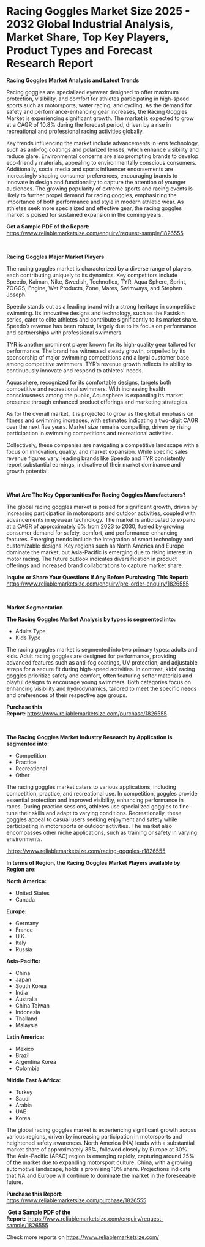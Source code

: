 <p><h1>Racing Goggles Market Size 2025 - 2032 Global Industrial Analysis, Market Share, Top Key Players, Product Types and Forecast Research Report</h1></p><p><strong>Racing Goggles Market Analysis and Latest Trends</strong></p>
<p><p>Racing goggles are specialized eyewear designed to offer maximum protection, visibility, and comfort for athletes participating in high-speed sports such as motorsports, water racing, and cycling. As the demand for safety and performance-enhancing gear increases, the Racing Goggles Market is experiencing significant growth. The market is expected to grow at a CAGR of 10.8% during the forecast period, driven by a rise in recreational and professional racing activities globally.</p><p>Key trends influencing the market include advancements in lens technology, such as anti-fog coatings and polarized lenses, which enhance visibility and reduce glare. Environmental concerns are also prompting brands to develop eco-friendly materials, appealing to environmentally conscious consumers. Additionally, social media and sports influencer endorsements are increasingly shaping consumer preferences, encouraging brands to innovate in design and functionality to capture the attention of younger audiences. The growing popularity of extreme sports and racing events is likely to further propel demand for racing goggles, emphasizing the importance of both performance and style in modern athletic wear. As athletes seek more specialized and effective gear, the racing goggles market is poised for sustained expansion in the coming years.</p></p>
<p><strong>Get a Sample PDF of the Report:&nbsp;</strong> <a href="https://www.reliablemarketsize.com/enquiry/request-sample/1826555?utm_campaign=2800&utm_medium=2&utm_source=Github&utm_content=ia&utm_term=04042025&utm_id=racing-goggles">https://www.reliablemarketsize.com/enquiry/request-sample/1826555</a></p>
<p>&nbsp;</p>
<p><strong>Racing Goggles Major Market Players</strong></p>
<p><p>The racing goggles market is characterized by a diverse range of players, each contributing uniquely to its dynamics. Key competitors include Speedo, Kaiman, Nike, Swedish, Technoflex, TYR, Aqua Sphere, Sprint, ZOGGS, Engine, Wet Products, Zone, Mares, Swimways, and Stephen Joseph. </p><p>Speedo stands out as a leading brand with a strong heritage in competitive swimming. Its innovative designs and technology, such as the Fastskin series, cater to elite athletes and contribute significantly to its market share. Speedo’s revenue has been robust, largely due to its focus on performance and partnerships with professional swimmers.</p><p>TYR is another prominent player known for its high-quality gear tailored for performance. The brand has witnessed steady growth, propelled by its sponsorship of major swimming competitions and a loyal customer base among competitive swimmers. TYR’s revenue growth reflects its ability to continuously innovate and respond to athletes' needs.</p><p>Aquasphere, recognized for its comfortable designs, targets both competitive and recreational swimmers. With increasing health consciousness among the public, Aquasphere is expanding its market presence through enhanced product offerings and marketing strategies.</p><p>As for the overall market, it is projected to grow as the global emphasis on fitness and swimming increases, with estimates indicating a two-digit CAGR over the next five years. Market size remains compelling, driven by rising participation in swimming competitions and recreational activities.</p><p>Collectively, these companies are navigating a competitive landscape with a focus on innovation, quality, and market expansion. While specific sales revenue figures vary, leading brands like Speedo and TYR consistently report substantial earnings, indicative of their market dominance and growth potential.</p></p>
<p>&nbsp;</p>
<p><strong>What Are The Key Opportunities For Racing Goggles Manufacturers?</strong></p>
<p><p>The global racing goggles market is poised for significant growth, driven by increasing participation in motorsports and outdoor activities, coupled with advancements in eyewear technology. The market is anticipated to expand at a CAGR of approximately 6% from 2023 to 2030, fueled by growing consumer demand for safety, comfort, and performance-enhancing features. Emerging trends include the integration of smart technology and customizable designs. Key regions such as North America and Europe dominate the market, but Asia-Pacific is emerging due to rising interest in motor racing. The future outlook indicates diversification in product offerings and increased brand collaborations to capture market share.</p></p>
<p><strong>Inquire or Share Your Questions If Any Before Purchasing This Report:</strong> <a href="https://www.reliablemarketsize.com/enquiry/pre-order-enquiry/1826555?utm_campaign=2800&utm_medium=2&utm_source=Github&utm_content=ia&utm_term=04042025&utm_id=racing-goggles">https://www.reliablemarketsize.com/enquiry/pre-order-enquiry/1826555</a></p>
<p>&nbsp;</p>
<p><strong>Market Segmentation</strong></p>
<p><strong>The Racing Goggles Market Analysis by types is segmented into:</strong></p>
<p><ul><li>Adults Type</li><li>Kids Type</li></ul></p>
<p><p>The racing goggles market is segmented into two primary types: adults and kids. Adult racing goggles are designed for performance, providing advanced features such as anti-fog coatings, UV protection, and adjustable straps for a secure fit during high-speed activities. In contrast, kids' racing goggles prioritize safety and comfort, often featuring softer materials and playful designs to encourage young swimmers. Both categories focus on enhancing visibility and hydrodynamics, tailored to meet the specific needs and preferences of their respective age groups.</p></p>
<p><strong>Purchase this Report:&nbsp;</strong><a href="https://www.reliablemarketsize.com/purchase/1826555?utm_campaign=2800&utm_medium=2&utm_source=Github&utm_content=ia&utm_term=04042025&utm_id=racing-goggles">https://www.reliablemarketsize.com/purchase/1826555</a></p>
<p>&nbsp;</p>
<p><strong>The Racing Goggles Market Industry Research by Application is segmented into:</strong></p>
<p><ul><li>Competition</li><li>Practice</li><li>Recreational</li><li>Other</li></ul></p>
<p><p>The racing goggles market caters to various applications, including competition, practice, and recreational use. In competition, goggles provide essential protection and improved visibility, enhancing performance in races. During practice sessions, athletes use specialized goggles to fine-tune their skills and adapt to varying conditions. Recreationally, these goggles appeal to casual users seeking enjoyment and safety while participating in motorsports or outdoor activities. The market also encompasses other niche applications, such as training or safety in varying environments.</p></p>
<p><a href="https://www.reliablemarketsize.com/racing-goggles-r1826555?utm_campaign=2800&utm_medium=2&utm_source=Github&utm_content=ia&utm_term=04042025&utm_id=racing-goggles">&nbsp;https://www.reliablemarketsize.com/racing-goggles-r1826555</a></p>
<p><strong>In terms of Region, the Racing Goggles Market Players available by Region are:</strong></p>
<p>
    <p> <strong> North America: </strong>
        <ul>
            <li>United States</li>
            <li>Canada</li>
        </ul>
        </p> 
    <p> <strong> Europe: </strong>
        <ul>
            <li>Germany</li>
            <li>France</li>
            <li>U.K.</li>
            <li>Italy</li>
            <li>Russia</li>
        </ul>
        </p> 
    <p> <strong> Asia-Pacific: </strong>
        <ul>
            <li>China</li>
            <li>Japan</li>
            <li>South Korea</li>
            <li>India</li>
            <li>Australia</li>
            <li>China Taiwan</li>
            <li>Indonesia</li>
            <li>Thailand</li>
            <li>Malaysia</li>
        </ul>
        </p> 
    <p> <strong> Latin America: </strong>
        <ul>
            <li>Mexico</li>
            <li>Brazil</li>
            <li>Argentina Korea</li>
            <li>Colombia</li>
        </ul>
        </p> 
    <p> <strong> Middle East & Africa: </strong>
        <ul>
            <li>Turkey</li>
            <li>Saudi</li>
            <li>Arabia</li>
            <li>UAE</li>
            <li>Korea</li>
        </ul>
    </p>
    </p>
<p><p>The global racing goggles market is experiencing significant growth across various regions, driven by increasing participation in motorsports and heightened safety awareness. North America (NA) leads with a substantial market share of approximately 35%, followed closely by Europe at 30%. The Asia-Pacific (APAC) region is emerging rapidly, capturing around 25% of the market due to expanding motorsport culture. China, with a growing automotive landscape, holds a promising 10% share. Projections indicate that NA and Europe will continue to dominate the market in the foreseeable future.</p></p>
<p><strong>Purchase this Report: </strong><a href="https://www.reliablemarketsize.com/purchase/1826555?utm_campaign=2800&utm_medium=2&utm_source=Github&utm_content=ia&utm_term=04042025&utm_id=racing-goggles">https://www.reliablemarketsize.com/purchase/1826555</a></p>
<p>&nbsp;<strong>Get a Sample PDF of the Report:&nbsp;&nbsp;</strong><a href="https://www.reliablemarketsize.com/enquiry/request-sample/1826555?utm_campaign=2800&utm_medium=2&utm_source=Github&utm_content=ia&utm_term=04042025&utm_id=racing-goggles">https://www.reliablemarketsize.com/enquiry/request-sample/1826555</a></p>
<p><strong></strong></p>
<p>Check more reports on <a href="https://www.reliablemarketsize.com/?utm_campaign=2800&utm_medium=2&utm_source=Github&utm_content=ia&utm_term=04042025&utm_id=racing-goggles">https://www.reliablemarketsize.com/</a></p>